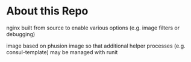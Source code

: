 # About this Repo

nginx built from source to enable various options (e.g. image filters or debugging)

image based on phusion image so that additional helper processes (e.g. consul-template) may be managed with runit 



